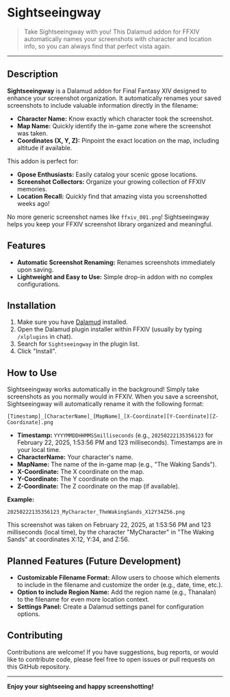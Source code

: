# Sightseeingway

> Take Sightseeingway with you\! This Dalamud addon for FFXIV automatically names your screenshots with character and location info, so you can always find that perfect vista again.

-----

## Description

**Sightseeingway** is a Dalamud addon for Final Fantasy XIV designed to enhance your screenshot organization.  It automatically renames your saved screenshots to include valuable information directly in the filename:

  * **Character Name:**  Know exactly which character took the screenshot.
  * **Map Name:**  Quickly identify the in-game zone where the screenshot was taken.
  * **Coordinates (X, Y, Z):** Pinpoint the exact location on the map, including altitude if available.

This addon is perfect for:

  * **Gpose Enthusiasts:**  Easily catalog your scenic gpose locations.
  * **Screenshot Collectors:**  Organize your growing collection of FFXIV memories.
  * **Location Recall:**  Quickly find that amazing vista you screenshotted weeks ago\!

No more generic screenshot names like `ffxiv_001.png`\!  Sightseeingway helps you keep your FFXIV screenshot library organized and meaningful.

## Features

  * **Automatic Screenshot Renaming:**  Renames screenshots immediately upon saving.
  * **Lightweight and Easy to Use:**  Simple drop-in addon with no complex configurations.

## Installation

1.  Make sure you have [Dalamud](https://www.google.com/url?sa=E&source=gmail&q=https://goatcorp.github.io/dalamud/) installed.
2.  Open the Dalamud plugin installer within FFXIV (usually by typing `/xlplugins` in chat).
3.  Search for `Sightseeingway` in the plugin list.
4.  Click "Install".

## How to Use

Sightseeingway works automatically in the background\!  Simply take screenshots as you normally would in FFXIV.  When you save a screenshot, Sightseeingway will automatically rename it with the following format:

`[Timestamp]_[CharacterName]_[MapName]_[X-Coordinate][Y-Coordinate][Z-Coordinate].png`

*   **Timestamp:**  `YYYYMMDDHHMMSSmilliseconds` (e.g., `20250222135356123` for February 22, 2025, 1:53:56 PM and 123 milliseconds). Timestamps are in your local time.
*   **CharacterName:** Your character's name.
*   **MapName:** The name of the in-game map (e.g., "The Waking Sands").
*   **X-Coordinate:**  The X coordinate on the map.
*   **Y-Coordinate:**  The Y coordinate on the map.
*   **Z-Coordinate:**  The Z coordinate on the map (if available).

**Example:**

`20250222135356123_MyCharacter_TheWakingSands_X12Y34Z56.png`

This screenshot was taken on February 22, 2025, at 1:53:56 PM and 123 milliseconds (local time), by the character "MyCharacter" in "The Waking Sands" at coordinates X:12, Y:34, and Z:56.

## Planned Features (Future Development)

  * **Customizable Filename Format:** Allow users to choose which elements to include in the filename and customize the order (e.g., date, time, etc.).
  * **Option to include Region Name:** Add the region name (e.g., Thanalan) to the filename for even more location context.
  * **Settings Panel:**  Create a Dalamud settings panel for configuration options.

## Contributing

Contributions are welcome\!  If you have suggestions, bug reports, or would like to contribute code, please feel free to open issues or pull requests on this GitHub repository.

-----

**Enjoy your sightseeing and happy screenshotting\!**
